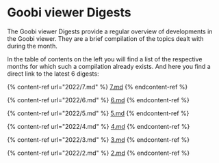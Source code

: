 # Goobi viewer Digests

The Goobi viewer Digests provide a regular overview of developments in the Goobi viewer. They are a brief compilation of the topics dealt with during the month.&#x20;

In the table of contents on the left you will find a list of the respective months for which such a compilation already exists. And here you find a direct link to the latest 6 digests:

{% content-ref url="2022/7.md" %}
[7.md](2022/7.md)
{% endcontent-ref %}

{% content-ref url="2022/6.md" %}
[6.md](2022/6.md)
{% endcontent-ref %}

{% content-ref url="2022/5.md" %}
[5.md](2022/5.md)
{% endcontent-ref %}

{% content-ref url="2022/4.md" %}
[4.md](2022/4.md)
{% endcontent-ref %}

{% content-ref url="2022/3.md" %}
[3.md](2022/3.md)
{% endcontent-ref %}

{% content-ref url="2022/2.md" %}
[2.md](2022/2.md)
{% endcontent-ref %}
